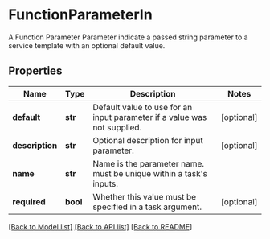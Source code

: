 # FunctionParameterIn

A Function Parameter  Parameter indicate a passed string parameter to a service template with an optional default value.
## Properties
Name | Type | Description | Notes
------------ | ------------- | ------------- | -------------
**default** | **str** | Default value to use for an input parameter if a value was not supplied. | [optional] 
**description** | **str** | Optional description for input parameter. | [optional] 
**name** | **str** | Name is the parameter name. must be unique within a task&#39;s inputs. | 
**required** | **bool** | Whether this value must be specified in a task argument. | [optional] 

[[Back to Model list]](../README.md#documentation-for-models) [[Back to API list]](../README.md#documentation-for-api-endpoints) [[Back to README]](../README.md)


